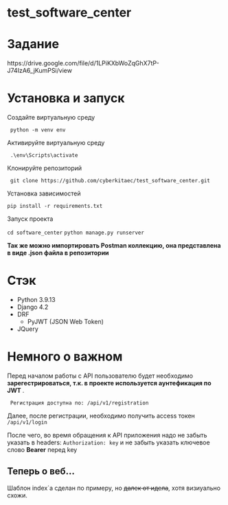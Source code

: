 # test_software_center
<h1> Задание </h1>
https://drive.google.com/file/d/1LPiKXbWoZqGhX7tP-J74IzA6_jKumPSi/view
<h1> Установка и запуск </h1>
<p>Создайте виртуальную среду</p>
<code> python -m venv env </code>
<p>Активируйте виртуальную среду</p>
<code> .\env\Scripts\activate </code>
<p> Клонируйте репозиторий </p>
<code> git clone https://github.com/cyberkitaec/test_software_center.git</code>
<p> Установка зависимостей</p>
<code>pip install -r requirements.txt</code>
<p> Запуск проекта</p>
<code>cd software_center</code>
<code>python manage.py runserver</code>
<p></p>
<p><strong>Так же можно импортировать Postman коллекцию, она представлена в виде .json файла в репозитории</strong></p>


<h1>Стэк</h1>
<ul>
  <li> Python 3.9.13</li>
  <li> Django 4.2</li>
  <li> DRF<ul> <li> PyJWT (JSON Web Token) </li> </ul></li>
  <li> JQuery</li>
</ul>

<h1>Немного о важном</h1>
<p> Перед началом работы с API пользователю будет необходимо <strong>зарегестрироваться, т.к. в проекте используется аунтефикация по JWT </strong>.</p>
<code> Регистрация доступна по: /api/v1/registration</code>
<p> Далее, после регистрации, необходимо получить access токен <code>/api/v1/login</code></p>
<p> После чего, во время обращения к API приложения надо не забыть указать в headers: <code>Authorization: key</code> и не забыть указать ключевое слово <strong>Bearer</strong> перед key</p>
<h2>Теперь о веб...</h2>
<p>Шаблон index`a сделан по примеру, но <s> далек от идела</s>, хотя визиуально схожи.</p>
